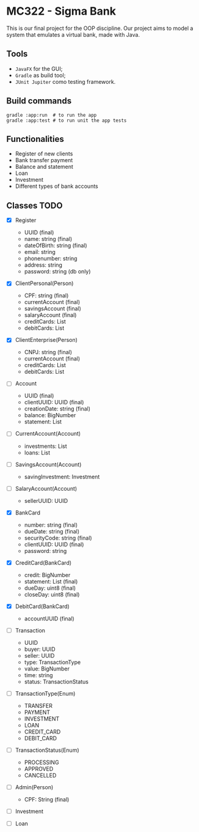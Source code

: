 # MC322 - Sigma Bank

This is our final project for the OOP discipline.
Our project aims to model a system that emulates a virtual bank, made with Java.

## Tools

- ```JavaFX``` for the GUI;
- ```Gradle``` as build tool;
- ```JUnit Jupiter``` como testing framework.

## Build commands

```shell
gradle :app:run  # to run the app
gradle :app:test # to run unit the app tests
```

## Functionalities

- Register of new clients
- Bank transfer payment
- Balance and statement
- Loan
- Investment
- Different types of bank accounts

## Classes TODO

- [x] Register
    - UUID (final)
    - name: string (final)
    - dateOfBirth: string (final)
    - email: string
    - phonenumber: string
    - address: string
    - password: string (db only)

- [x] ClientPersonal(Person)
    - CPF: string (final)
    - currentAccount (final)
    - savingsAccount (final)
    - salaryAccount  (final)
    - creditCards: List<CreditCard>
    - debitCards: List<DebitCard>

- [x] ClientEnterprise(Person)
    - CNPJ: string (final)
    - currentAccount (final)
    - creditCards: List<CreditCard>
    - debitCards: List<DebitCard>

- [ ] Account
    - UUID (final)
    - clientUUID: UUID (final)
    - creationDate: string (final)
    - balance: BigNumber
    - statement: List<Transaction>

- [ ] CurrentAccount(Account)
    - investments: List<Investment>
    - loans: List<Loan>

- [ ] SavingsAccount(Account)
    - savingInvestment: Investment

- [ ] SalaryAccount(Account)
    - sellerUUID: UUID

- [x] BankCard
    - number: string (final)
    - dueDate: string (final)
    - securityCode: string (final)
    - clientUUID: UUID (final)
    - password: string

- [x] CreditCard(BankCard)
    - credit: BigNumber
    - statement: List<Transaction> (final)
    - dueDay: uint8 (final)
    - closeDay: uint8 (final)

- [x] DebitCard(BankCard)
    - accountUUID (final)

- [ ] Transaction
    - UUID
    - buyer: UUID
    - seller: UUID
    - type: TransactionType
    - value: BigNumber
    - time: string
    - status: TransactionStatus

- [ ] TransactionType(Enum)
    - TRANSFER
    - PAYMENT
    - INVESTMENT
    - LOAN
    - CREDIT_CARD
    - DEBIT_CARD

- [ ] TransactionStatus(Enum)
    - PROCESSING
    - APPROVED
    - CANCELLED

- [ ] Admin(Person)
    - CPF: String (final)

- [ ] Investment

- [ ] Loan

